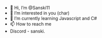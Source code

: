 - 👋 Hi, I’m @Sanski11
- 👀 I’m interested in you (char)
- 🌱 I’m currently learning Javascript and C#
- 📫 How to reach me 
- Discord - sanski.

<!---
Sanski11/Sanski11 is a ✨ special ✨ repository because its `README.md` (this file) appears on your GitHub profile.
You can click the Preview link to take a look at your changes.
--->
